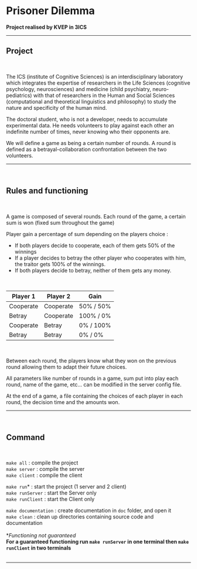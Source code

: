 # Prisoner Dilemma

<b>Project realised by KVEP in 3ICS</b>
<br>

***

## Project

<br>

The ICS (institute of Cognitive Sciences) is an interdisciplinary laboratory which integrates the expertise of researchers in the Life Sciences (cognitive psychology, neurosciences) and medicine (child psychiatry, neuro-pediatrics) with that of researchers in the Human and Social Sciences (computational and theoretical linguistics and philosophy) to study the nature and specificity of the human mind.

The doctoral student, who is not a developer, needs to accumulate experimental data. He needs volunteers to play against each other an indefinite number of times, never knowing who their opponents are.  

We will define a game as being a certain number of rounds. A round is defined as a betrayal-collaboration confrontation between the two volunteers.

***

<br>

## Rules and functioning  

<br>

A game is composed of several rounds. Each round of the game, a certain sum is won (fixed sum throughout the game)

Player gain a percentage of sum depending on the players choice : <br>
- If both players decide to cooperate, each of them gets 50% of the winnings
- If a player decides to betray the other player who cooperates with him, the traitor gets 100% of the winnings.
- If both players decide to betray, neither of them gets any money.

<br>

| Player 1 | Player 2 | Gain                                         |
| --------------- | --------------- | ------------------------------------------------------ |
| Cooperate | Cooperate |  50% / 50%                                |
| Betray     | Cooperate | 100% / 0% |
| Cooperate | Betray     | 0% / 100%|
| Betray    | Betray     | 0% / 0%                |

<br>

Between each round, the players know what they won on the previous round allowing them to adapt their future choices.  

All parameters like number of rounds in a game, sum put into play each round, name of the game, etc... can be modified in the server config file.

At the end of a game, a file containing the choices of each player in each round, the decision time and the amounts won.

***

<br>

## Command

<br>

`make all` : compile the project <br>
`make server` : compile the server <br>
`make client` : compile the client <br>

`make run`* : start the project (1 server and 2 client) <br>
`make runServer` : start the Server only<br>
`make runClient` : start the Client only<br>

`make documentation` : create documentation in `doc` folder, and open it <br>
`make clean` : clean up directories containing source code and documentation <br>
<br>
*<i>Functioning not guaranteed</i>
<br>
<b>For a guaranteed functioning run `make runServer` in one terminal then `make runClient` in two terminals</b><br>
<br>

***

###
